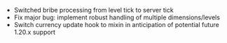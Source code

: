 - Switched bribe processing from level tick to server tick
- Fix major bug: implement robust handling of multiple dimensions/levels
- Switch currency update hook to mixin in anticipation of potential future 1.20.x support